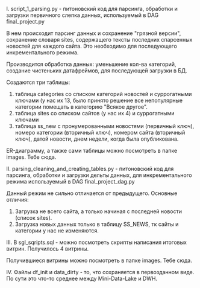 I. 
script_1_parsing.py - питоновский код для парсинга, обработки и загрузки первичного слепка данных, 
используемый в DAG final_project.py  

В нем происходит парсинг данных и сохранение "грязной версии", сохранение словаря sites, содержащего тексты 
последних спарсенных новостей для каждого сайта. Это необходимо для последующего инкрементального режима.

Производится обработка данных: уменьшение кол-ва категорий, создание чистеньких датафреймов, 
для последующей загрузки в БД.

Создаются три таблицы: 
1. таблица categories со списком категорий новостей и суррогатными ключами (у нас их 13, 
было принято решение все непопулярные категории помещать в категорию "Всякое другое". 
2. таблица sites со списком сайтов (у нас их 4) и суррогатными ключами
3. таблица ss_new с пронумерованными новостями (первичный ключ), номеро категории (вторичный ключ),
номером сайта (вторичный ключ), датой новости, днем недели, когда была опубликована.

ER-диаграмму, а также сами таблицы можно посмотреть в папке images. Тебе сюда.

II.
parsing_cleaning_and_creating_tables.py - питоновский код для парсинга, 
обработки и загрузки дельты данных, для инкрементального режима используемый в DAG final_project_dag.py

Данный режим не сильно отличается от предыдущего. 
Основные отличия:
1. Загрузка не всего сайта, а только начиная с последней новости (список sites).
2. Загрузка новых данных только в таблицу SS_NEWS, тк сайты и категории у нас не изменяются.


III.
В sgl_sqripts.sql - можно посмотреть скрипты написания итоговых витрин. Получилось 4 витрины. 

Получившиеся витрины можно посмотреть в папке images. Тебе сюда.

IV.
Файлы df_init и data_dirty - то, что сохраняется в первозданном виде. 
По сути это что-то среднее между Mini-Data-Lake и DWH.
